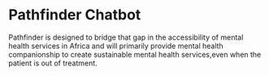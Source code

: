 # Pathfinder Chatbot 
Pathfinder is designed to bridge that gap in the accessibility of mental health services in Africa and will primarily provide mental health companionship to create sustainable mental health services,even when the patient is out of treatment.

